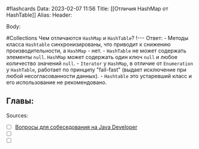 #flashcards
Data: 2023-02-07 11:56
Title: [[Отличия HashMap от HashTable]]
Alias:
Header:




Body:



#Collections 
Чем отличаются `HashMap` и `HashTable`?
!---
Ответ:
	- Методы класса `Hashtable` синхронизированы, что приводит к снижению производительности, а `HashMap` - нет.
	- `HashTable` не может содержать элементы `null`. `HashMap` может содержать один ключ `null` и любое количество значений `null`.
	- `Iterator` у `HashMap`, в отличие от `Enumeration` у `HashTable`, работает по принципу "fail-fast" (выдает исключение при любой несогласованности данных).
	- `Hashtable` это устаревший класс и его использование не рекомендовано.
<!--SR:!2023-11-03,10,450-->




Главы:
-


Sources:
- [ ] [Вопросы для собеседования на Java Developer](https://github.com/enhorse/java-interview/blob/master/README.md#%D0%9E%D0%9E%D0%9F)
- [ ] []()
- [ ] []()
